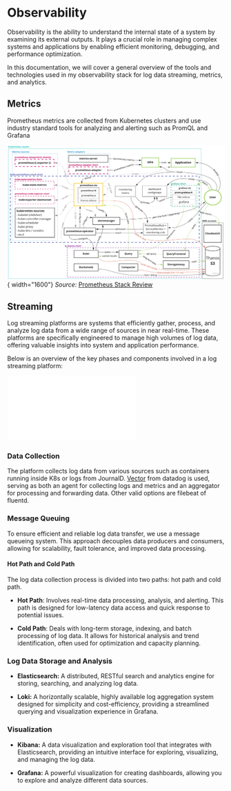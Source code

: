 # Observability

Observability is the ability to understand the internal state of a system by examining its external outputs. It plays a crucial role in managing complex systems and applications by enabling efficient monitoring, debugging, and performance optimization.

In this documentation, we will cover a general overview of the tools and technologies used in my observability stack for log data streaming, metrics, and analytics.


## Metrics

Prometheus metrics are collected from Kubernetes clusters and use industry standard tools for analyzing and alerting such as PromQL and Grafana

![Metrics ecosystem](../../img/ecosystem.jpg){ width="1600"}
_Source:_ [Prometheus Stack Review](https://clux.dev/post/2022-01-11-prometheus-ecosystem/)

## Streaming

Log streaming platforms are systems that efficiently gather, process, and analyze log data from a wide range of sources in near real-time. These platforms are specifically engineered to manage high volumes of log data, offering valuable insights into system and application performance.

Below is an overview of the key phases and components involved in a log streaming platform:

![Streaming Logs Architecture](../../img/stream_logs_arch_w.pdf)

### __Data Collection__

The platform collects log data from various sources such as containers running inside K8s or logs from JournalD. [Vector](https://vector.dev) from datadog is used, serving as both an agent for collecting logs and metrics and an aggregator for processing and forwarding data. Other valid options are filebeat of fluentd.

### __Message Queuing__

To ensure efficient and reliable log data transfer, we use a message queueing system. This approach decouples data producers and consumers, allowing for scalability, fault tolerance, and improved data processing.

#### Hot Path and Cold Path

The log data collection process is divided into two paths: hot path and cold path.

- **Hot Path**: Involves real-time data processing, analysis, and alerting. This path is designed for low-latency data access and quick response to potential issues.

- **Cold Path**: Deals with long-term storage, indexing, and batch processing of log data. It allows for historical analysis and trend identification, often used for optimization and capacity planning.

### Log Data Storage and Analysis

+ **Elasticsearch:** A distributed, RESTful search and analytics engine for storing, searching, and analyzing log data.

+ **Loki:** A horizontally scalable, highly available log aggregation system designed for simplicity and cost-efficiency, providing a streamlined querying and visualization experience in Grafana.


### Visualization

+ **Kibana:** A data visualization and exploration tool that integrates with Elasticsearch, providing an intuitive interface for exploring, visualizing, and managing the log data.

+ **Grafana:** A powerful visualization for creating dashboards, allowing you to explore and analyze different data sources.
